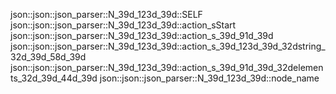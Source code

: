 json::json::json_parser::N_39d_123d_39d::SELF
json::json::json_parser::N_39d_123d_39d::action_sStart
json::json::json_parser::N_39d_123d_39d::action_s_39d_91d_39d
json::json::json_parser::N_39d_123d_39d::action_s_39d_123d_39d_32dstring_32d_39d_58d_39d
json::json::json_parser::N_39d_123d_39d::action_s_39d_91d_39d_32delements_32d_39d_44d_39d
json::json::json_parser::N_39d_123d_39d::node_name